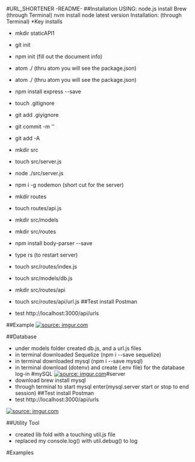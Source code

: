 #URL_SHORTENER -README-
##Installation
USING: node.js
install Brew (through Terminal)
nvm install node latest version
Installation: (through Terminal) *Key installs
- mkdir staticAPI1
- git init
- npm init (fill out the document info)
- atom ./ (thru atom you will see the package.json)

- atom ./ (thru atom you will see the package.json)
- npm install express --save
- touch .gitignore
- git add .giyignore
- git commit -m ''
- git add -A

- mkdir src
- touch src/server.js
- node ./src/server.js
- npm i -g nodemon (short cut for the server)
- mkdir routes
- touch routes/api.js
- mkdir src/models

- mkdir src/routes
- npm install body-parser --save
- type rs (to restart server)


- touch src/routes/index.js
- touch src/models/db.js

- mkdir src/routes/api

- touch src/routes/api/url.js
##Test
install Postman
- test http://localhost:3000/api/urls

##Example
<a href="http://imgur.com/flSNny4"><img src="http://i.imgur.com/flSNny4.png" title="source: imgur.com" /></a>

##Database
- under models folder created db.js, and a url.js files
- in terminal downloaded Sequelize (npm i --save sequelize)
- in terminal downloaded mysql (npm i --save mysql)
- in terminal download (dotenv) and create (.env file) for the database log-in
#mySQL
<a href="http://imgur.com/y65VCaV"><img src="http://i.imgur.com/y65VCaV.png" title="source: imgur.com" /></a>#server
- download brew install mysql
- through terminal to start mysql enter(mysql.server start or stop to end session)
##Test
install Postman
- test http://localhost:3000/api/urls

<a href="http://imgur.com/6xCgjB8"><img src="http://i.imgur.com/6xCgjB8.png" title="source: imgur.com" /></a>

##Utility Tool
- created lib fold  with a touching util.js file
- replaced my console.log() with util.debug() to log

#Examples
